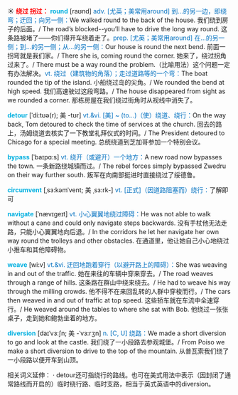☀ <font color="red">**绕过 拐过：**</font>
<font color="sky blue">**round**</font> [raʊnd] 
<font color="#0070c0">adv. [尤英；美常用around] 到…的另一边，即绕弯；迂回；向另一侧：</font>We walked round to the back of the house. 我们绕到房子的后面。/ The road’s blocked--you’ll have to drive the long way round. 这条路被堵了——你们得开车绕着走了。<font color="#0070c0">prep. [尤英；美常用around] 在…的另一侧；到…的另一侧；从…的另一侧：</font>Our house is round the next bend. 前面一拐弯就是我们家。/ There she is, coming round the corner. 她来了，绕过拐角过来了。/ There must be a way round the problem.（比喻用法）这个问题一定有办法解决。<font color="#0070c0">vt. 绕过（建筑物的角落）；走过道路等的一个弯：</font>The boat rounded the tip of the island. 小船绕过岛的尖角。/ We rounded the bend at high speed. 我们高速驶过这段弯路。/ The house disappeared from sight as we rounded a corner. 那栋房屋在我们绕过街角时从视线中消失了。

<font color="sky blue">**detour**</font> [ˈdi:tʊə(r); 美 -tʊr]
<font color="#0070c0">vt.&vi. [美] ~ (to…)（使）绕道、绕行：</font>On the way back, Tom detoured to check the time of services at the church. 回去的路上，汤姆绕道去核实了一下教堂礼拜仪式的时间。/ The President detoured to Chicago for a special meeting. 总统绕道到芝加哥参加一个特别会议。
   
<font color="sky blue">**bypass**</font> [ˈbaɪpɑ:s]
<font color="#0070c0">vt. 绕开（或避开）一个地方：</font>A new road now bypasses the town. 一条新路绕城镇而过。/ The rebel forces simply bypassed Zwedru on their way further south. 叛军在向南部挺进时直接绕过了绥德鲁。           

<font color="sky blue">**circumvent**</font> [ˌsɜ:kəmˈvent; 美 ˌsɜ:rk-]
<font color="#0070c0">vt. [正式]（因道路阻塞而）绕行：</font>了解即可
                      
<font color="sky blue">**navigate**</font> [ˈnævɪgeɪt]
<font color="#0070c0">vt. 小心翼翼地绕过障碍：</font>He was not able to walk without a cane and could only navigate steps backwards. 没有手杖他无法走路，只能小心翼翼地向后退。/ In the corridors he let her navigate her own way round the trolleys and other obstacles. 在通道里，他让她自己小心地绕过小推车和其他障碍物。

<font color="sky blue">**weave**</font> [wi:v]
<font color="#0070c0">vt.&vi. 迂回地跑着穿行（以避开路上的障碍）：</font>She was weaving in and out of the traffic. 她在来往的车辆中穿来穿去。/ The road weaves through a range of hills. 这条路在群山中绕来绕去。/ He had to weave his way through the milling crowds. 他不得不在来回乱转的人群中穿梭而行。/ The cars then weaved in and out of traffic at top speed. 这些轿车就在车流中全速穿行。/ He weaved around the tables to where she sat with Bob. 他绕过一张张桌子，走到她和鲍勃坐着的地方。
           
<font color="sky blue">**diversion**</font> [daɪˈvɜ:ʃn; 美 -ˈvɜ:rʒn]
<font color="#0070c0">n. [C, U] 绕路：</font>We made a short diversion to go and look at the castle. 我们绕了一小段路去参观城堡。/ From Poiso we make a short diversion to drive to the top of the mountain. 从普瓦索我们绕了一小段路以便开车到山顶。

相关词义延伸：
· detour还可指绕行的路线。也可在美式用法中表示（因封闭了通常路线而开启的）临时绕行路、临时支路，相当于英式英语中的diversion。